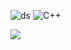 ![ds](https://dcbadge.limes.pink/api/shield/1110652337250373695) ![C++](https://img.shields.io/badge/c++-%2300599C.svg?style=for-the-badge&logo=c%2B%2B&logoColor=white)
 
<img src="https://wakatime.com/share/@viornes/093ca341-b5e3-46f0-be38-5e845c08df53.svg">
